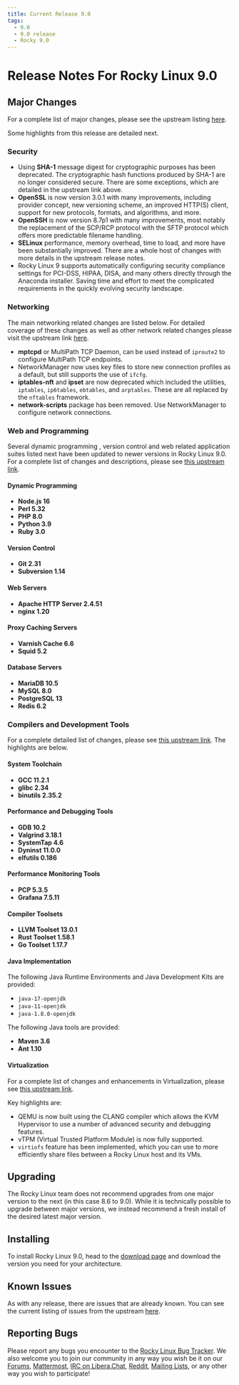 ```yaml
---
title: Current Release 9.0
tags:
  - 9.0
  - 9.0 release
  - Rocky 9.0
---
```


# Release Notes For Rocky Linux 9.0

## Major Changes

For a complete list of major changes, please see the upstream listing [here](https://access.redhat.com/documentation/en-us/red_hat_enterprise_linux/9/html/9.0_release_notes/overview#overview-major-changes).

Some highlights from this release are detailed next.

### Security

* Using **SHA-1** message digest for cryptographic purposes has been deprecated. The cryptographic hash functions produced by SHA-1 are no longer considered secure.  There are some exceptions, which are detailed in the upstream link above.
* **OpenSSL** is now version 3.0.1 with many improvements, including provider concept, new versioning scheme, an improved HTTP(S) client, support for new protocols, formats, and algorithms, and more.
* **OpenSSH** is now version 8.7p1 with many improvements, most notably the replacement of the SCP/RCP protocol with the SFTP protocol which offers more predictable filename handling.
* **SELinux** performance, memory overhead, time to load, and more have been substantially improved. There are a whole host of changes with more details in the upstream release notes.
* Rocky Linux 9 supports automatically configuring security compliance settings for PCI-DSS, HIPAA, DISA, and many others directly through the Anaconda installer. Saving time and effort to meet the complicated requirements in the quickly evolving security landscape.

### Networking

The main networking related changes are listed below. For detailed coverage of these changes as well as other network related changes please visit the upstream link [here](https://access.redhat.com/documentation/en-us/red_hat_enterprise_linux/9/html/9.0_release_notes/new-features#enhancement_networking).

* **mptcpd** or MultiPath TCP Daemon, can be used instead of `iproute2` to configure MultiPath TCP endpoints.
* NetworkManager now uses key files to store new connection profiles as a default, but still supports the use of `ifcfg`.
* **iptables-nft** and **ipset** are now deprecated which included the utilities, `iptables`, `ip6tables`, `ebtables`, and `arptables`. These are all replaced by the `nftables` framework.
* **network-scripts** package has been removed. Use NetworkManager to configure network connections.

### Web and Programming

Several dynamic programming , version control and web related application suites listed next have been updated to newer versions in Rocky Linux 9.0. 
For a complete list of changes and descriptions, please see [this upstream link](https://access.redhat.com/documentation/en-us/red_hat_enterprise_linux/9/html/9.0_release_notes/New-features#enhancement_dynamic-programming-languages-web-and-database-servers).


#### Dynamic Programming

* **Node.js 16**
* **Perl 5.32**
* **PHP 8.0**
* **Python 3.9**
* **Ruby 3.0**

#### Version Control

* **Git 2.31**
* **Subversion 1.14**

#### Web Servers

* **Apache HTTP Server 2.4.51**
* **nginx 1.20**

#### Proxy Caching Servers

* **Varnish Cache 6.6**
* **Squid 5.2**

#### Database Servers

* **MariaDB 10.5**
* **MySQL 8.0**
* **PostgreSQL 13**
* **Redis 6.2**

### Compilers and Development Tools

For a complete detailed list of changes, please see [this upstream link](https://access.redhat.com/documentation/en-us/red_hat_enterprise_linux/9/html/9.0_release_notes/New-features#enhancement_compilers-and-development-tools). The highlights are below.

#### System Toolchain

* **GCC 11.2.1**
* **glibc 2.34**
* **binutils 2.35.2**

#### Performance and Debugging Tools

* **GDB 10.2**
* **Valgrind 3.18.1**
* **SystemTap 4.6**
* **Dyninst 11.0.0**
* **elfutils 0.186**

#### Performance Monitoring Tools

* **PCP 5.3.5**
* **Grafana 7.5.11**

#### Compiler Toolsets

* **LLVM Toolset 13.0.1**
* **Rust Toolset 1.58.1**
* **Go Toolset 1.17.7**

#### Java Implementation

The following Java Runtime Environments and Java Development Kits are provided:

* `java-17-openjdk`
* `java-11-openjdk`
* `java-1.8.0-openjdk`

The following Java tools are provided:

* **Maven 3.6**
* **Ant 1.10**

#### Virtualization

For a complete list of changes and enhancements in Virtualization, please see [this upstream link](https://access.redhat.com/documentation/en-us/red_hat_enterprise_linux/9/html/9.0_release_notes/New-features#enhancement_virtualization).

Key highlights are:

* QEMU is now built using the CLANG compiler which allows the KVM Hypervisor to use a number of advanced security and debugging features.
* vTPM (Virtual Trusted Platform Module) is now fully supported.
* `virtiofs` feature has been implemented, which you can use to more efficiently share files between a Rocky Linux host and its VMs.

## Upgrading

The Rocky Linux team does not recommend upgrades from one major version to the next (in this case 8.6 to 9.0). While it is technically possible to upgrade between major versions, we instead recommend a fresh install of the desired latest major version.

## Installing

To install Rocky Linux 9.0, head to the [download page](https://rockylinux.org/download/) and download the version you need for your architecture.

## Known Issues

As with any release, there are issues that are already known. You can see the current listing of issues from the upstream [here](https://access.redhat.com/documentation/en-us/red_hat_enterprise_linux/9/html/9.0_release_notes/known-issues).

## Reporting Bugs

Please report any bugs you encounter to the [Rocky Linux Bug Tracker](https://bugs.rockylinux.org/). We also welcome you to join our community in any way you wish be it on our [Forums](https://forums.rockylinux.org), [Mattermost](https://chat.rockylinux.org), [IRC on Libera.Chat](irc://irc.liberachat/rockylinux), [Reddit](https://reddit.com/r/rockylinux), [Mailing Lists](https://lists.resf.org), or any other way you wish to participate!

